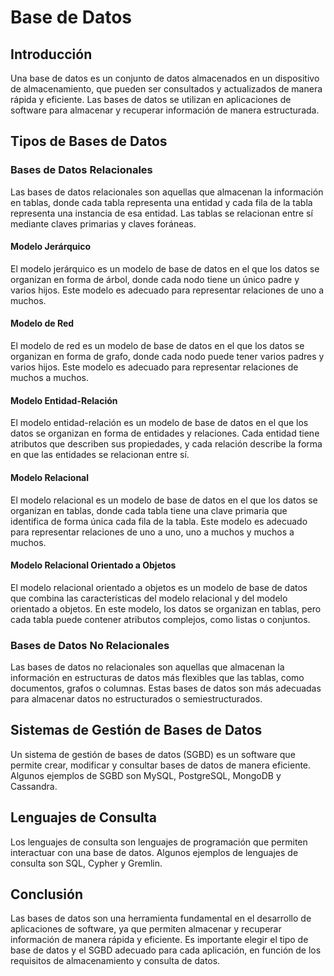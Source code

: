 # Base de Datos

## Introducción

Una base de datos es un conjunto de datos almacenados en un dispositivo de almacenamiento, que pueden ser consultados y
actualizados de manera rápida y eficiente. Las bases de datos se utilizan en aplicaciones de software para almacenar y
recuperar información de manera estructurada.

## Tipos de Bases de Datos

### Bases de Datos Relacionales

Las bases de datos relacionales son aquellas que almacenan la información en tablas, donde cada tabla representa una
entidad y cada fila de la tabla representa una instancia de esa entidad. Las tablas se relacionan entre sí mediante
claves primarias y claves foráneas.

#### Modelo Jerárquico

El modelo jerárquico es un modelo de base de datos en el que los datos se organizan en forma de árbol, donde cada nodo
tiene un único padre y varios hijos. Este modelo es adecuado para representar relaciones de uno a muchos.

#### Modelo de Red

El modelo de red es un modelo de base de datos en el que los datos se organizan en forma de grafo, donde cada nodo puede
tener varios padres y varios hijos. Este modelo es adecuado para representar relaciones de muchos a muchos.

#### Modelo Entidad-Relación

El modelo entidad-relación es un modelo de base de datos en el que los datos se organizan en forma de entidades y
relaciones. Cada entidad tiene atributos que describen sus propiedades, y cada relación describe la forma en que las
entidades se relacionan entre sí.

#### Modelo Relacional

El modelo relacional es un modelo de base de datos en el que los datos se organizan en tablas, donde cada tabla tiene
una clave primaria que identifica de forma única cada fila de la tabla. Este modelo es adecuado para representar
relaciones de uno a uno, uno a muchos y muchos a muchos.

#### Modelo Relacional Orientado a Objetos

El modelo relacional orientado a objetos es un modelo de base de datos que combina las características del modelo
relacional y del modelo orientado a objetos. En este modelo, los datos se organizan en tablas, pero cada tabla puede
contener atributos complejos, como listas o conjuntos.

### Bases de Datos No Relacionales

Las bases de datos no relacionales son aquellas que almacenan la información en estructuras de datos más flexibles que
las tablas, como documentos, grafos o columnas. Estas bases de datos son más adecuadas para almacenar datos no
estructurados o semiestructurados.

## Sistemas de Gestión de Bases de Datos

Un sistema de gestión de bases de datos (SGBD) es un software que permite crear, modificar y consultar bases de datos de
manera eficiente. Algunos ejemplos de SGBD son MySQL, PostgreSQL, MongoDB y Cassandra.

## Lenguajes de Consulta

Los lenguajes de consulta son lenguajes de programación que permiten interactuar con una base de datos. Algunos ejemplos
de lenguajes de consulta son SQL, Cypher y Gremlin.

## Conclusión

Las bases de datos son una herramienta fundamental en el desarrollo de aplicaciones de software, ya que permiten
almacenar y recuperar información de manera rápida y eficiente. Es importante elegir el tipo de base de datos y el SGBD
adecuado para cada aplicación, en función de los requisitos de almacenamiento y consulta de datos.
